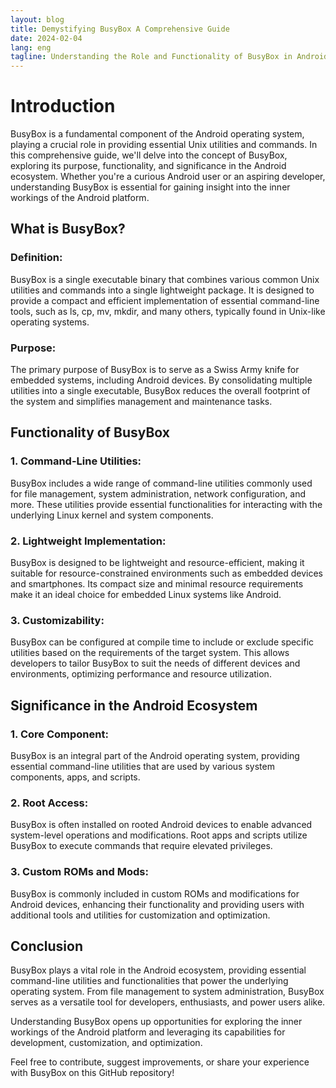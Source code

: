 ```yaml
---
layout: blog
title: Demystifying BusyBox A Comprehensive Guide
date: 2024-02-04
lang: eng
tagline: Understanding the Role and Functionality of BusyBox in Android
---
```


# Introduction

BusyBox is a fundamental component of the Android operating system, playing a crucial role in providing essential Unix utilities and commands. In this comprehensive guide, we'll delve into the concept of BusyBox, exploring its purpose, functionality, and significance in the Android ecosystem. Whether you're a curious Android user or an aspiring developer, understanding BusyBox is essential for gaining insight into the inner workings of the Android platform.

## What is BusyBox?

### Definition:
BusyBox is a single executable binary that combines various common Unix utilities and commands into a single lightweight package. It is designed to provide a compact and efficient implementation of essential command-line tools, such as ls, cp, mv, mkdir, and many others, typically found in Unix-like operating systems.

### Purpose:
The primary purpose of BusyBox is to serve as a Swiss Army knife for embedded systems, including Android devices. By consolidating multiple utilities into a single executable, BusyBox reduces the overall footprint of the system and simplifies management and maintenance tasks.

## Functionality of BusyBox

### 1. Command-Line Utilities:
BusyBox includes a wide range of command-line utilities commonly used for file management, system administration, network configuration, and more. These utilities provide essential functionalities for interacting with the underlying Linux kernel and system components.

### 2. Lightweight Implementation:
BusyBox is designed to be lightweight and resource-efficient, making it suitable for resource-constrained environments such as embedded devices and smartphones. Its compact size and minimal resource requirements make it an ideal choice for embedded Linux systems like Android.

### 3. Customizability:
BusyBox can be configured at compile time to include or exclude specific utilities based on the requirements of the target system. This allows developers to tailor BusyBox to suit the needs of different devices and environments, optimizing performance and resource utilization.

## Significance in the Android Ecosystem

### 1. Core Component:
BusyBox is an integral part of the Android operating system, providing essential command-line utilities that are used by various system components, apps, and scripts.

### 2. Root Access:
BusyBox is often installed on rooted Android devices to enable advanced system-level operations and modifications. Root apps and scripts utilize BusyBox to execute commands that require elevated privileges.

### 3. Custom ROMs and Mods:
BusyBox is commonly included in custom ROMs and modifications for Android devices, enhancing their functionality and providing users with additional tools and utilities for customization and optimization.

## Conclusion

BusyBox plays a vital role in the Android ecosystem, providing essential command-line utilities and functionalities that power the underlying operating system. From file management to system administration, BusyBox serves as a versatile tool for developers, enthusiasts, and power users alike.

Understanding BusyBox opens up opportunities for exploring the inner workings of the Android platform and leveraging its capabilities for development, customization, and optimization.

Feel free to contribute, suggest improvements, or share your experience with BusyBox on this GitHub repository!
